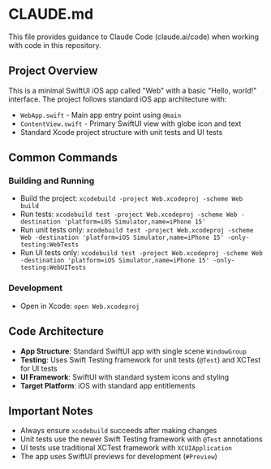 # CLAUDE.md

This file provides guidance to Claude Code (claude.ai/code) when working with code in this repository.

## Project Overview

This is a minimal SwiftUI iOS app called "Web" with a basic "Hello, world!" interface. The project follows standard iOS app architecture with:

- `WebApp.swift` - Main app entry point using `@main`
- `ContentView.swift` - Primary SwiftUI view with globe icon and text
- Standard Xcode project structure with unit tests and UI tests

## Common Commands

### Building and Running
- Build the project: `xcodebuild -project Web.xcodeproj -scheme Web build`
- Run tests: `xcodebuild test -project Web.xcodeproj -scheme Web -destination 'platform=iOS Simulator,name=iPhone 15'`
- Run unit tests only: `xcodebuild test -project Web.xcodeproj -scheme Web -destination 'platform=iOS Simulator,name=iPhone 15' -only-testing:WebTests`
- Run UI tests only: `xcodebuild test -project Web.xcodeproj -scheme Web -destination 'platform=iOS Simulator,name=iPhone 15' -only-testing:WebUITests`

### Development
- Open in Xcode: `open Web.xcodeproj`

## Code Architecture

- **App Structure**: Standard SwiftUI app with single scene `WindowGroup`
- **Testing**: Uses Swift Testing framework for unit tests (`@Test`) and XCTest for UI tests
- **UI Framework**: SwiftUI with standard system icons and styling
- **Target Platform**: iOS with standard app entitlements

## Important Notes

- Always ensure `xcodebuild` succeeds after making changes
- Unit tests use the newer Swift Testing framework with `@Test` annotations
- UI tests use traditional XCTest framework with `XCUIApplication`
- The app uses SwiftUI previews for development (`#Preview`)